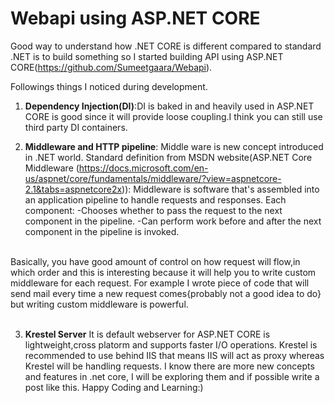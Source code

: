 # Webapi using ASP.NET CORE 

Good way to understand how .NET CORE is different compared to standard .NET is to build something so I started building API using ASP.NET CORE(https://github.com/Sumeetgaara/Webapi).

Followings things I noticed during development.

1. **Dependency Injection(DI)**:DI is baked in and heavily used in ASP.NET CORE is good since it will provide loose coupling.I think you can still use third party DI containers.

2. **Middleware and HTTP pipeline**: Middle ware is new concept introduced in .NET world.
Standard definition from MSDN website(ASP.NET Core Middleware (https://docs.microsoft.com/en-us/aspnet/core/fundamentals/middleware/?view=aspnetcore-2.1&tabs=aspnetcore2x)):
Middleware is software that's assembled into an application pipeline to handle requests and responses.
Each component:
-Chooses whether to pass the request to the next component in the pipeline.
-Can perform work before and after the next component in the pipeline is invoked.
<br/>
Basically, you have good amount of control on how request will flow,in which order and this is interesting because it will help you to write custom middleware for each request.
For example I wrote piece of code that will send mail every time a new request comes{probably not a good idea to do} but writing custom middleware is powerful.
<br/>
<br/>

3. **Krestel Server**
It is default webserver for ASP.NET CORE is lightweight,cross platorm and supports faster I/O operations. Krestel is recommended to use behind IIS that means IIS will act as proxy whereas Krestel will be handling requests.
I know there are more new concepts and features in .net core, I will be exploring them and if possible write a post like this.
Happy Coding and Learning:)

